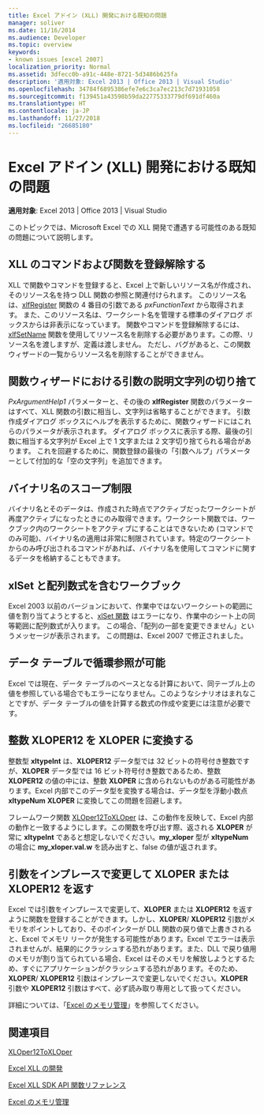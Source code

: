 ```yaml
---
title: Excel アドイン (XLL) 開発における既知の問題
manager: soliver
ms.date: 11/16/2014
ms.audience: Developer
ms.topic: overview
keywords:
- known issues [excel 2007]
localization_priority: Normal
ms.assetid: 3dfecc0b-a91c-448e-8721-5d3486b625fa
description: '適用対象: Excel 2013 | Office 2013 | Visual Studio'
ms.openlocfilehash: 34784f6895386efe7e6c3ca7ec213c7d71931058
ms.sourcegitcommit: f139451a43598b59da22775333779df691df460a
ms.translationtype: HT
ms.contentlocale: ja-JP
ms.lasthandoff: 11/27/2018
ms.locfileid: "26685180"
---
```

# <a name="known-issues-in-excel-xll-development"></a>Excel アドイン (XLL) 開発における既知の問題

 **適用対象**: Excel 2013 | Office 2013 | Visual Studio 
  
このトピックでは、Microsoft Excel での XLL 開発で遭遇する可能性のある既知の問題について説明します。
  
## <a name="unregistering-xll-commands-and-functions"></a>XLL のコマンドおよび関数を登録解除する

XLL で関数やコマンドを登録すると、Excel 上で新しいリソース名が作成され、そのリソース名を持つ DLL 関数の参照と関連付けられます。 このリソース名は、[xlfRegister](xlfregister-form-1.md) 関数の 4 番目の引数である *pxFunctionText* から取得されます。 また、このリソース名は、ワークシート名を管理する標準のダイアログ ボックスからは非表示になっています。 関数やコマンドを登録解除するには、[xlfSetName](xlfsetname.md) 関数を使用してリソース名を削除する必要があります。この際、リソース名を渡しますが、定義は渡しません。 ただし、バグがあると、この関数ウィザードの一覧からリソース名を削除することができません。 
  
## <a name="argument-description-string-truncation-in-the-function-wizard"></a>関数ウィザードにおける引数の説明文字列の切り捨て

*PxArgumentHelp1* パラメーターと、その後の **xlfRegister** 関数のパラメーターはすべて、XLL 関数の引数に相当し、文字列は省略することができます。 引数作成ダイアログ ボックスにヘルプを表示するために、関数ウィザードにはこれらのパラメータが表示されます。 ダイアログ ボックスに表示する際、最後の引数に相当する文字列が Excel 上で 1 文字または 2 文字切り捨てられる場合があります。 これを回避するために、関数登録の最後の「引数ヘルプ」パラメーターとして付加的な「空の文字列」を追加できます。
  
## <a name="binary-name-scope-limitation"></a>バイナリ名のスコープ制限

バイナリ名とそのデータは、作成された時点でアクティブだったワークシートが再度アクティブになったときにのみ取得できます。ワークシート関数では、ワークブック内のワークシートをアクティブにすることはできないため (コマンドでのみ可能)、バイナリ名の適用は非常に制限されています。特定のワークシートからのみ呼び出されるコマンドがあれば、バイナリ名を使用してコマンドに関するデータを格納することもできます。
  
## <a name="xlset-and-workbooks-with-array-formulas"></a>xlSet と配列数式を含むワークブック

Excel 2003 以前のバージョンにおいて、作業中ではないワークシートの範囲に値を割り当てようとすると、[xlSet 関数](xlset.md) はエラーになり、作業中のシート上の同等範囲に配列数式が入ります。 この場合、「配列の一部を変更できません」というメッセージが表示されます。 この問題は、Excel 2007 で修正されました。 
  
## <a name="circular-references-are-tolerated-in-data-tables"></a>データ テーブルで循環参照が可能

Excel では現在、データ テーブルのベースとなる計算において、同テーブル上の値を参照している場合でもエラーになりません。このようなシナリオはまれなことですが、データ テーブルの値を計算する数式の作成や変更には注意が必要です。
  
## <a name="converting-an-integer-xloper12-to-an-xloper"></a>整数 XLOPER12 を XLOPER に変換する

整数型 **xltypeInt** は、**XLOPER12** データ型では 32 ビットの符号付き整数ですが、**XLOPER** データ型では 16 ビット符号付き整数であるため、整数 **XLOPER12** の値の中には、整数 **XLOPER** に含められないものがある可能性があります。Excel 内部でこのデータ型を変換する場合は、データ型を浮動小数点 **xltypeNum** **XLOPER** に変換してこの問題を回避します。
  
フレームワーク関数 [XLOper12ToXLOper](xloper12toxloper.md) は、この動作を反映して、Excel 内部の動作と一致するようにします。この関数を呼び出す際、返される **XLOPER** が常に **xltypeInt** であると想定しないでください。**my_xloper** 型が **xltypeNum** の場合に **my_xloper.val.w** を読み出すと、false の値が返されます。
  
## <a name="returning-xloper-or-xloper12-by-modifying-arguments-in-place"></a>引数をインプレースで変更して XLOPER または XLOPER12 を返す

Excel では引数をインプレースで変更して、**XLOPER** または **XLOPER12** を返すように関数を登録することができます。しかし、**XLOPER**/ **XLOPER12** 引数がメモリをポイントしており、そのポインターが DLL 関数の戻り値で上書きされると、Excel でメモリ リークが発生する可能性があります。Excel でエラーは表示されませんが、結果的にクラッシュする恐れがあります。また、DLL で戻り値用のメモリが割り当てられている場合、Excel はそのメモリを解放しようとするため、すぐにアプリケーションがクラッシュする恐れがあります。そのため、**XLOPER**/ **XLOPER12** 引数はインプレースで変更しないでください。**XLOPER** 引数や **XLOPER12** 引数はすべて、必ず読み取り専用として扱ってください。 
  
詳細については、「[Excel のメモリ管理](memory-management-in-excel.md)」を参照してください。
  
## <a name="see-also"></a>関連項目



[XLOper12ToXLOper](xloper12toxloper.md)


[Excel XLL の開発](developing-excel-xlls.md)
  
[Excel XLL SDK API 関数リファレンス](excel-xll-sdk-api-function-reference.md)
  
[Excel のメモリ管理](memory-management-in-excel.md)

